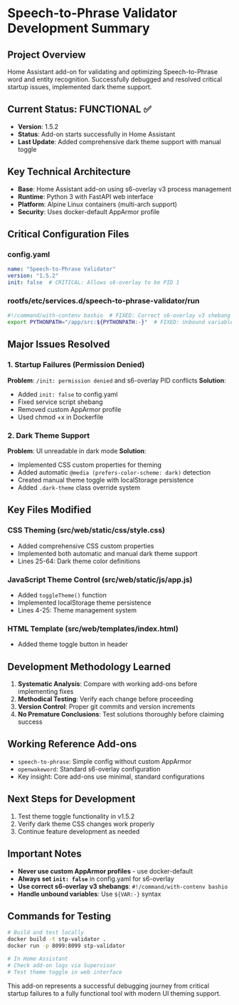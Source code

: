 # Speech-to-Phrase Validator Development Summary

## Project Overview
Home Assistant add-on for validating and optimizing Speech-to-Phrase word and entity recognition. Successfully debugged and resolved critical startup issues, implemented dark theme support.

## Current Status: FUNCTIONAL ✅
- **Version**: 1.5.2
- **Status**: Add-on starts successfully in Home Assistant
- **Last Update**: Added comprehensive dark theme support with manual toggle

## Key Technical Architecture
- **Base**: Home Assistant add-on using s6-overlay v3 process management
- **Runtime**: Python 3 with FastAPI web interface
- **Platform**: Alpine Linux containers (multi-arch support)
- **Security**: Uses docker-default AppArmor profile

## Critical Configuration Files

### config.yaml
```yaml
name: "Speech-to-Phrase Validator"
version: "1.5.2"
init: false  # CRITICAL: Allows s6-overlay to be PID 1
```

### rootfs/etc/services.d/speech-to-phrase-validator/run
```bash
#!/command/with-contenv bashio  # FIXED: Correct s6-overlay v3 shebang
export PYTHONPATH="/app/src:${PYTHONPATH:-}"  # FIXED: Unbound variable issue
```

## Major Issues Resolved

### 1. Startup Failures (Permission Denied)
**Problem**: `/init: permission denied` and s6-overlay PID conflicts
**Solution**:
- Added `init: false` to config.yaml
- Fixed service script shebang
- Removed custom AppArmor profile
- Used chmod +x in Dockerfile

### 2. Dark Theme Support
**Problem**: UI unreadable in dark mode
**Solution**:
- Implemented CSS custom properties for theming
- Added automatic `@media (prefers-color-scheme: dark)` detection
- Created manual theme toggle with localStorage persistence
- Added `.dark-theme` class override system

## Key Files Modified

### CSS Theming (src/web/static/css/style.css)
- Added comprehensive CSS custom properties
- Implemented both automatic and manual dark theme support
- Lines 25-64: Dark theme color definitions

### JavaScript Theme Control (src/web/static/js/app.js)
- Added `toggleTheme()` function
- Implemented localStorage theme persistence
- Lines 4-25: Theme management system

### HTML Template (src/web/templates/index.html)
- Added theme toggle button in header

## Development Methodology Learned
1. **Systematic Analysis**: Compare with working add-ons before implementing fixes
2. **Methodical Testing**: Verify each change before proceeding
3. **Version Control**: Proper git commits and version increments
4. **No Premature Conclusions**: Test solutions thoroughly before claiming success

## Working Reference Add-ons
- `speech-to-phrase`: Simple config without custom AppArmor
- `openwakeword`: Standard s6-overlay configuration
- Key insight: Core add-ons use minimal, standard configurations

## Next Steps for Development
1. Test theme toggle functionality in v1.5.2
2. Verify dark theme CSS changes work properly
3. Continue feature development as needed

## Important Notes
- **Never use custom AppArmor profiles** - use docker-default
- **Always set `init: false`** in config.yaml for s6-overlay
- **Use correct s6-overlay v3 shebangs**: `#!/command/with-contenv bashio`
- **Handle unbound variables**: Use `${VAR:-}` syntax

## Commands for Testing
```bash
# Build and test locally
docker build -t stp-validator .
docker run -p 8099:8099 stp-validator

# In Home Assistant
# Check add-on logs via Supervisor
# Test theme toggle in web interface
```

This add-on represents a successful debugging journey from critical startup failures to a fully functional tool with modern UI theming support.